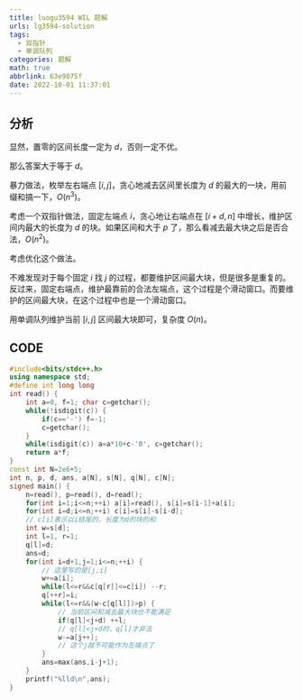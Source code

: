 ```yaml
---
title: luogu3594 WIL 题解
urls: lg3594-solution
tags:
  - 双指针
  - 单调队列
categories: 题解
math: true
abbrlink: 63e9075f
date: 2022-10-01 11:37:01
---
```


## 分析

显然，置零的区间长度一定为 $d$，否则一定不优。

那么答案大于等于 $d$。

<!--more-->

暴力做法，枚举左右端点 $[i,j]$，贪心地减去区间里长度为 $d$ 的最大的一块，用前缀和搞一下，$O(n^3)$。

考虑一个双指针做法，固定左端点 $i$，贪心地让右端点在 $[i+d,n]$ 中增长，维护区间内最大的长度为 $d$ 的块。如果区间和大于 $p$ 了，那么看减去最大块之后是否合法，$O(n^2)$。

考虑优化这个做法。

不难发现对于每个固定 $i$ 找 $j$ 的过程，都要维护区间最大块，但是很多是重复的。反过来，固定右端点，维护最靠前的合法左端点，这个过程是个滑动窗口。而要维护的区间最大块，在这个过程中也是一个滑动窗口。

用单调队列维护当前 $[i,j]$ 区间最大块即可，复杂度 $O(n)$。

## CODE

```cpp
#include<bits/stdc++.h>
using namespace std;
#define int long long
int read() {
	int a=0, f=1; char c=getchar();
	while(!isdigit(c)) {
		if(c=='-') f=-1;
		c=getchar();
	}
	while(isdigit(c)) a=a*10+c-'0', c=getchar();
	return a*f;
}
const int N=2e6+5;
int n, p, d, ans, a[N], s[N], q[N], c[N];
signed main() {
	n=read(), p=read(), d=read();
	for(int i=1;i<=n;++i) a[i]=read(), s[i]=s[i-1]+a[i];
	for(int i=d;i<=n;++i) c[i]=s[i]-s[i-d]; 
    // c[i]表示以i结尾的，长度为d的块的和
	int w=s[d];
	int l=1, r=1;
	q[l]=d;
	ans=d;
	for(int i=d+1,j=1;i<=n;++i) {
        // 这里写的是[j,i]
		w+=a[i];
		while(l<=r&&c[q[r]]<=c[i]) --r;
		q[++r]=i;
		while(l<=r&&(w-c[q[l]])>p) {
            // 当前区间和减去最大块也不能满足
			if(q[l]<j+d) ++l;
            // q[l]<j+d时，q[l]才非法
			w-=a[j++];
            // 这个j就不可能作为左端点了
        }
		ans=max(ans,i-j+1);
	}
	printf("%lld\n",ans);
}

```

